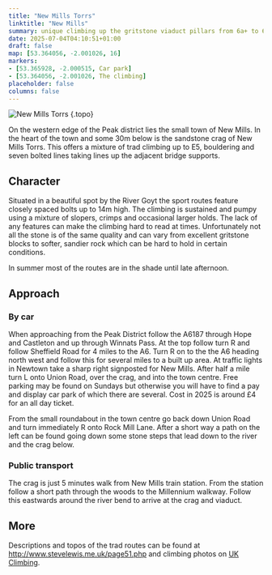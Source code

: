 ```yaml
---
title: "New Mills Torrs"
linktitle: "New Mills"
summary: unique climbing up the gritstone viaduct pillars from 6a+ to 6c.
date: 2025-07-04T04:10:51+01:00
draft: false
map: [53.364056, -2.001026, 16]
markers:
- [53.365928, -2.000515, Car park]
- [53.364056, -2.001026, The climbing]
placeholder: false
columns: false
---
```



![New Mills Torrs](/img/peak/buxton/new-mills-torrs.jpg)
{.topo}

On the western edge of the Peak district lies the small town of New Mills. In the heart of the town and some 30m below is the sandstone crag of New Mills Torrs. This offers a mixture of trad climbing up to E5, bouldering and seven bolted lines taking lines up the adjacent bridge supports.

## Character

Situated in a beautiful spot by the River Goyt the sport routes feature closely spaced bolts up to 14m high. The climbing is sustained and pumpy using a mixture of slopers, crimps and occasional larger holds. The lack of any features can make the climbing hard to read at times. Unfortunately not all the stone is of the same quality and can vary from excellent gritstone blocks to softer, sandier rock which can be hard to hold in certain conditions.

In summer most of the routes are in the shade until late afternoon.



## Approach

### By car
When approaching from the Peak District follow the A6187 through Hope and Castleton and up through Winnats Pass. At the top follow turn R and follow Sheffield Road for 4 miles to the A6. Turn R on to the the A6 heading north west and follow this for several miles to a built up area. At traffic lights in Newtown take a sharp right signposted for New Mills. After half a mile turn L onto Union Road, over the crag, and into the town centre. Free parking may be found on Sundays but otherwise you will have to find a pay and display car park of which there are several. Cost in 2025 is around £4 for an all day ticket.

From the small roundabout in the town centre go back down Union Road and turn immediately R onto Rock Mill Lane. After a short way a path on the left can be found going down some stone steps that lead down to the river and the crag below.

### Public transport

The crag is just 5 minutes walk from New Mills train station. From the station follow a short path through the woods to the Millennium walkway. Follow this eastwards around the river bend to arrive at the crag and viaduct.

## More

Descriptions and topos of the trad routes can be found at http://www.stevelewis.me.uk/page51.php and climbing photos on [UK Climbing](https://www.ukclimbing.com/logbook/crags/new_mills_torrs-149/).






